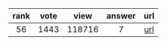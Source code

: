 
| rank | vote | view | answer | url |
|:-:|:-:|:-:|:-:|:-:|
|56|1443|118716|7| [url](http://stackoverflow.com/questions/30081275/why-is-1000000000000000-in-range1000000000000001-so-fast-in-python-3) |
